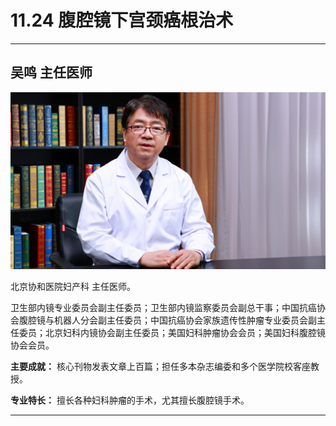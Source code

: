 # 11.24 腹腔镜下宫颈癌根治术

---

## 吴鸣 主任医师

![1682519699484](image/c11_024/1682519699484.png)

北京协和医院妇产科 主任医师。

卫生部内镜专业委员会副主任委员；卫生部内镜监察委员会副总干事；中国抗癌协会腹腔镜与机器人分会副主任委员；中国抗癌协会家族遗传性肿瘤专业委员会副主任委员；北京妇科内镜协会副主任委员；美国妇科肿瘤协会会员；美国妇科腹腔镜协会会员。


**主要成就：** 核心刊物发表文章上百篇；担任多本杂志编委和多个医学院校客座教授。


**专业特长：** 擅长各种妇科肿瘤的手术，尤其擅长腹腔镜手术。

---
